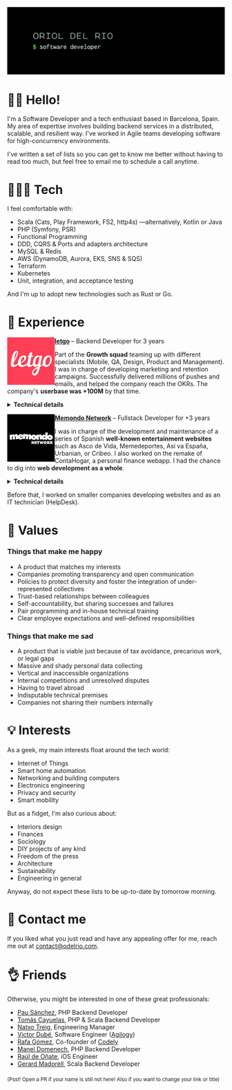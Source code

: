 <img src="https://raw.githubusercontent.com/odelrio/odelrio/master/img/banner.gif" />

# 👋🏻 Hello!

I'm a Software Developer and a tech enthusiast based in Barcelona, Spain. My area of expertise involves building backend services in a distributed, scalable, and resilient way. I've worked in Agile teams developing software for high-concurrency environments.

I've written a set of lists so you can get to know me better without having to read too much, but feel free to email me to schedule a call anytime.

# 👨🏻‍💻 Tech

I feel comfortable with:

- Scala (Cats, Play Framework, FS2, http4s) —alternatively, Kotlin or Java
- PHP (Symfony, PSR)
- Functional Programming
- DDD, CQRS & Ports and adapters architecture
- MySQL & Redis
- AWS (DynamoDB, Aurora, EKS, SNS & SQS)
- Terraform
- Kubernetes
- Unit, integration, and acceptance testing

And I'm up to adopt new technologies such as Rust or Go.

# 🚧 Experience

<a href="http://letgo.com"><img src="https://raw.githubusercontent.com/odelrio/odelrio/master/img/letgo.jpg" align="left" width="110px"/>**letgo**</a> – Backend Developer for 3 years

Part of the **Growth squad** teaming up with different specialists (Mobile, QA, Design, Product and Management). I was in charge of developing marketing and retention campaigns. Successfully delivered millions of pushes and emails, and helped the company reach the OKRs. The company's **userbase was +100M** by that time.

<details>
  <summary><b>Technical details</b></summary>
  
  >We ran up to 8 event-driven microservices (Scala, most of them) in a Kubernetes AWS cluster. The high-concurrency environment required a scalable and resilient architecture. We chose CQRS architecture for all our consumers and RESTful APIs.

  <sub><b>Stack:</b> Scala, PHP, Play Framework, Cats, Symfony, http4s, FS2, AWS (DynamoDB, Aurora, EKS, SNS & SQS), MySQL, Redis, ElasticSearch, Terraform, Kubernetes, Jenkins, Grafana, New Relic, Kibana, GitHub, Jira, Confluence.</sub>
</details>

<a href="http://memondonetwork.es"><img src="https://raw.githubusercontent.com/odelrio/odelrio/master/img/memondo.jpg" align="left" width="110px"/>**Memondo Network**</a> – Fullstack Developer for +3 years

I was in charge of the development and maintenance of a series of Spanish **well-known entertainment websites** such as Asco de Vida, Memedeportes, Así va España, Urbanian, or Cribeo. I also worked on the remake of ContaHogar, a personal finance webapp. I had the chance to dig into **web development as a whole**.

<details>
  <summary><b>Technical details</b></summary>
  
  >We built a custom PHP framework that allowed us to rapidly launch new websites. Successfully transitioned from classic mid-2000s websites to HTML5 and responsive/adaptive design. We put a lot of emphasis on mastering the HTTP protocol and browsers in order to shorten page load times.

  <sub><b>Stack:</b> PHP, HTML, CSS (LESS), Javascript (jQuery, Typescript & ES6), SVN.</sub>
</details>

Before that, I worked on smaller companies developing websites and as an IT technician (HelpDesk).

# 💚 Values

### Things that make me happy

- A product that matches my interests
- Companies promoting transparency and open communication
- Policies to protect diversity and foster the integration of under-represented collectives
- Trust-based relationships between colleagues
- Self-accountability, but sharing successes and failures
- Pair programming and in-house technical training
- Clear employee expectations and well-defined responsibilities

### Things that make me sad

- A product that is viable just because of tax avoidance, precarious work, or legal gaps
- Massive and shady personal data collecting
- Vertical and inaccessible organizations
- Internal competitions and unresolved disputes
- Having to travel abroad
- Indisputable technical premises
- Companies not sharing their numbers internally

# 💡 Interests

As a geek, my main interests float around the tech world:

- Internet of Things
- Smart home automation
- Networking and building computers
- Electronics engineering
- Privacy and security
- Smart mobility

But as a fidget, I'm also curious about:

- Interiors design
- Finances
- Sociology
- DIY projects of any kind
- Freedom of the press
- Architecture
- Sustainability
- Engineering in general

Anyway, do not expect these lists to be up-to-date by tomorrow morning.

# 💌 Contact me

If you liked what you just read and have any appealing offer for me, reach me out at <a href="mailto:contact@odelrio.com">contact@odelrio.com</a>.

# 👌 Friends

Otherwise, you might be interested in one of these great professionals:

- [Pau Sánchez](https://www.linkedin.com/in/pausanchezfernandez/), PHP Backend Developer
- [Tomás Cayuelas](https://www.linkedin.com/in/tomascayuelas/), PHP & Scala Backend Developer
- [Natxo Treig](https://www.linkedin.com/in/natxotreig/), Engineering Manager
- [Victor Dubé](https://www.linkedin.com/in/victor-dube-fernandez/), Software Engineer ([Agilogy](https://agilogy.com/))
- [Rafa Gómez](https://www.linkedin.com/in/rgomezcasas/), Co-founder of [Codely](https://codely.tv/)
- [Manel Domenech](https://www.linkedin.com/in/manel-domenech-90230890/), PHP Backend Developer
- [Raúl de Oñate](https://www.linkedin.com/in/ra%C3%BAl-de-o%C3%B1ate-4989a690/), iOS Engineer
- [Gerard Madorell](https://www.linkedin.com/in/gmadorell/), Scala Backend Developer

<sub>(Psst! Open a PR if your name is still not here! Also if you want to change your link or title)</sub>

